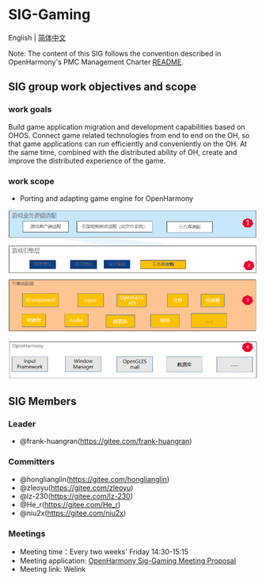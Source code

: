 # SIG-Gaming
English | [简体中文](./sig_gaming_cn.md)

Note: The content of this SIG follows the convention described in OpenHarmony's PMC Management Charter [README](/zh/pmc.md).

## SIG group work objectives and scope

### work goals
Build game application migration and development capabilities based on OHOS. Connect game related technologies from end to end on the OH, so that game applications can run efficiently and conveniently on the OH. At the same time, combined with the distributed ability of OH, create and improve the distributed experience of the game.

### work scope
- Porting and adapting game engine for OpenHarmony

![OpenHarmony文档概览](figures/gaming_overview.png)

## SIG Members

### Leader
- @frank-huangran(https://gitee.com/frank-huangran)

### Committers
- @honglianglin(https://gitee.com/honglianglin)
- @zleoyu(https://gitee.com/zleoyu)
- @lz-230(https://gitee.com/lz-230)
- @He_r(https://gitee.com/He_r)
- @niu2x(https://gitee.com/niu2x)

### Meetings
 - Meeting time：Every two weeks' Friday 14:30-15:15
 - Meeting application: [OpenHarmony Sig-Gaming Meeting Proposal](https://shimo.im/file-invite/6LUJkovmJuABaTcW8v8a9TpZAl9d6/)
 - Meeting link: Welink
